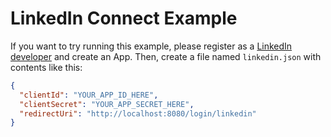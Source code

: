 # LinkedIn Connect Example

If you want to try running this example, please register as a [LinkedIn developer](https://developer.linkedin.com/) and create an App. Then, create a file named `linkedin.json` with contents like this:

```json
{
  "clientId": "YOUR_APP_ID_HERE",
  "clientSecret": "YOUR_APP_SECRET_HERE",
  "redirectUri": "http://localhost:8080/login/linkedin"
}
```

